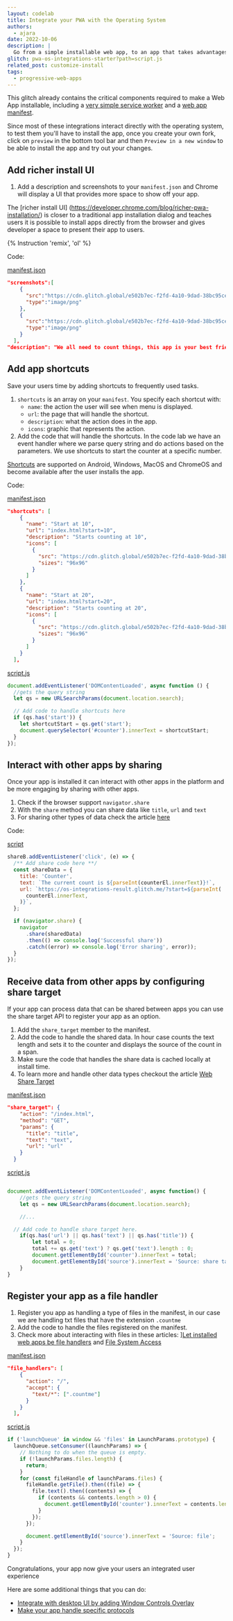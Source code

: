 ```yaml
---
layout: codelab
title: Integrate your PWA with the Operating System
authors:
  - ajara
date: 2022-10-06
description: |
  Go from a simple installable web app, to an app that takes advantages of PWA's operating systems integrations to give users a more engaging experience.
glitch: pwa-os-integrations-starter?path=script.js
related_post: customize-install
tags:
  - progressive-web-apps
---
```


This glitch already contains the critical components required to make a
Web App installable, including a
[very simple service worker](https://glitch.com/edit/#!/pwa-os-integrations-starter?path=service-worker.js)
and a
[web app manifest](https://glitch.com/edit/#!/pwa-os-integrations-starter?path=manifest.json).

Since most of these integrations interact directly with the operating system, to test them you'll have to install the app, once you create your own fork, click on `preview` in the bottom tool bar and then `Preview in a new window` to be able to install the app and try out your changes.

## Add richer install UI

1. Add a description and screenshots to your `manifest.json` and Chrome will display a UI that provides more space to show off your app.

The [richer install UI] (https://developer.chrome.com/blog/richer-pwa-installation/) is closer to a traditional app installation dialog and teaches users it is possible to install apps directly from the browser and gives developer a space to present their app to users.

{% Instruction 'remix', 'ol' %}

Code:

[manifest.json](https://glitch.com/edit/#!/pwa-os-integrations-starter?path=manifest.json)

```json
"screenshots":[
    {
      "src":"https://cdn.glitch.global/e502b7ec-f2fd-4a10-9dad-38bc95ce8db3/Screenshot_20221006-104639.png?v=1665099797069", "sizes":"1440x3120",
      "type":"image/png"
    },
    {
      "src":"https://cdn.glitch.global/e502b7ec-f2fd-4a10-9dad-38bc95ce8db3/Screenshot_20221006-104648.png?v=1665099813078", "sizes":"1440x3120",
      "type":"image/png"
    }
  ],
"description": "We all need to count things, this app is your best friend, you can *count* on it!",
```

## Add app shortcuts

Save your users time by adding shortcuts to frequently used tasks.

1. `shortcuts` is an array on your `manifest`. You specify each shortcut with:
   * `name`: the action the user will see when menu is displayed.
   * `url`: the page that will handle the shortcut.
   * `description`: what the action does in the app.
   *  `icons`: graphic that represents the action.
2. Add the code that will handle the shortcuts. In the code lab we have an event handler where we parse query string and do actions based on the parameters. We use shortcuts to start the counter at a specific number.

[Shortcuts](/app-shortcuts/) are supported on Android, Windows, MacOS and ChromeOS and become available after the user installs the app.

Code:

[manifest.json](https://glitch.com/edit/#!/pwa-os-integrations-starter?path=manifest.json)

```json
"shortcuts": [
    {
      "name": "Start at 10",
      "url": "index.html?start=10",
      "description": "Starts counting at 10",
      "icons": [
        {
          "src": "https://cdn.glitch.global/e502b7ec-f2fd-4a10-9dad-38bc95ce8db3/shortcut-10.png?v=1664923103066",
          "sizes": "96x96"
        }
      ]
    },
    {
      "name": "Start at 20",
      "url": "index.html?start=20",
      "description": "Starts counting at 20",
      "icons": [
        {
          "src": "https://cdn.glitch.global/e502b7ec-f2fd-4a10-9dad-38bc95ce8db3/shortcut-20.png?v=1664923104676",
          "sizes": "96x96"
        }
      ]
    }
  ],

```
[script.js](https://glitch.com/edit/#!/pwa-os-integrations-starter?path=script.js)

```js
document.addEventListener('DOMContentLoaded', async function () {
  //gets the query string
  let qs = new URLSearchParams(document.location.search);

  // Add code to handle shortcuts here
  if (qs.has('start')) {
    let shortcutStart = qs.get('start');
    document.querySelector('#counter').innerText = shortcutStart;
  }
});
```

## Interact with other apps by sharing

Once your app is installed it can interact with other apps in the platform and be more engaging by sharing with other apps.

1. Check if the browser support `navigator.share`
2. With the `share` method you can share data like `title`, `url` and `text`
3. For sharing other types of data check the article [here](/web-share/)

Code:

[script](https://glitch.com/edit/#!/pwa-os-integrations-starter?path=script.js)

```js
shareB.addEventListener('click', (e) => {
  /** Add share code here **/
  const shareData = {
    title: 'Counter',
    text: `The current count is ${parseInt(counterEl.innerText)}!`,
    url: `https://os-integrations-result.glitch.me/?start=${parseInt(
      counterEl.innerText,
    )}`,
  };

  if (navigator.share) {
    navigator
      .share(sharedData)
      .then(() => console.log('Successful share'))
      .catch((error) => console.log('Error sharing', error));
  }
});
```

## Receive data from other apps by configuring share target

If your app can process data that can be shared between apps you can use the share target API to register your app as an option.

1. Add the `share_target` member to the manifest.
2. Add the code to handle the shared data. In hour case counts the text length and sets it to the counter and displays the source of the count in a span.
3. Make sure the code that handles the share data is cached locally at install time.
4. To learn more and handle other data types checkout the article [Web Share Target](/web-share-target/)

[manifest.json](https://glitch.com/edit/#!/pwa-os-integrations-starter?path=manifest.json)

```json
"share_target": {
    "action": "/index.html",
    "method": "GET",
    "params": {
      "title": "title",
      "text": "text",
      "url": "url"
    }
  }
```

[script.js](https://glitch.com/edit/#!/pwa-os-integrations-starter?path=script.js)

```js

document.addEventListener('DOMContentLoaded', async function() {
    //gets the query string
    let qs = new URLSearchParams(document.location.search);

    //...

  // Add code to handle share target here.
    if(qs.has('url') || qs.has('text') || qs.has('title')) {
        let total = 0;
        total += qs.get('text') ? qs.get('text').length : 0;
        document.getElementById('counter').innerText = total;
        document.getElementById('source').innerText = 'Source: share target - ' + qs.get('url');
    }
}
```

## Register your app as a file handler

1. Register you app as handling a type of files in the manifest, in our case we are handling txt files that have the extension `.countme`
2. Add the code to handle the files registered on the manifest.
3. Check more about interacting with files in these articles: ][Let installed web apps be file handlers](/file-handling/) and [File System Access](/file-system-access/)



[manifest.json](https://glitch.com/edit/#!/pwa-os-integrations-starter?path=manifest.json)

```json
"file_handlers": [
    {
      "action": "/",
      "accept": {
        "text/*": [".countme"]
      }
    }
  ],
```

[script.js](https://glitch.com/edit/#!/pwa-os-integrations-starter?path=script.js)

```js
if ('launchQueue' in window && 'files' in LaunchParams.prototype) {
  launchQueue.setConsumer((launchParams) => {
    // Nothing to do when the queue is empty.
    if (!launchParams.files.length) {
      return;
    }
    for (const fileHandle of launchParams.files) {
      fileHandle.getFile().then((file) => {
        file.text().then((contents) => {
          if (contents && contents.length > 0) {
            document.getElementById('counter').innerText = contents.length;
          }
        });
      });

      document.getElementById('source').innerText = 'Source: file';
    }
  });
}
```

Congratulations, your app now give your users an integrated user experience

Here are some additional things that you can do:

- [Integrate with desktop UI by adding Window Controls Overlay](/url-protocol-handler/)
- [Make your app handle specific protocols](/window-controls-overlay/)
